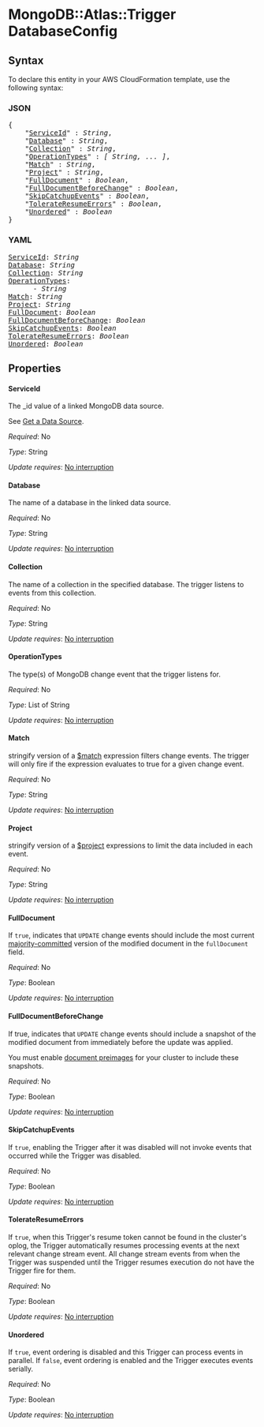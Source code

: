 # MongoDB::Atlas::Trigger DatabaseConfig

## Syntax

To declare this entity in your AWS CloudFormation template, use the following syntax:

### JSON

<pre>
{
    "<a href="#serviceid" title="ServiceId">ServiceId</a>" : <i>String</i>,
    "<a href="#database" title="Database">Database</a>" : <i>String</i>,
    "<a href="#collection" title="Collection">Collection</a>" : <i>String</i>,
    "<a href="#operationtypes" title="OperationTypes">OperationTypes</a>" : <i>[ String, ... ]</i>,
    "<a href="#match" title="Match">Match</a>" : <i>String</i>,
    "<a href="#project" title="Project">Project</a>" : <i>String</i>,
    "<a href="#fulldocument" title="FullDocument">FullDocument</a>" : <i>Boolean</i>,
    "<a href="#fulldocumentbeforechange" title="FullDocumentBeforeChange">FullDocumentBeforeChange</a>" : <i>Boolean</i>,
    "<a href="#skipcatchupevents" title="SkipCatchupEvents">SkipCatchupEvents</a>" : <i>Boolean</i>,
    "<a href="#tolerateresumeerrors" title="TolerateResumeErrors">TolerateResumeErrors</a>" : <i>Boolean</i>,
    "<a href="#unordered" title="Unordered">Unordered</a>" : <i>Boolean</i>
}
</pre>

### YAML

<pre>
<a href="#serviceid" title="ServiceId">ServiceId</a>: <i>String</i>
<a href="#database" title="Database">Database</a>: <i>String</i>
<a href="#collection" title="Collection">Collection</a>: <i>String</i>
<a href="#operationtypes" title="OperationTypes">OperationTypes</a>: <i>
      - String</i>
<a href="#match" title="Match">Match</a>: <i>String</i>
<a href="#project" title="Project">Project</a>: <i>String</i>
<a href="#fulldocument" title="FullDocument">FullDocument</a>: <i>Boolean</i>
<a href="#fulldocumentbeforechange" title="FullDocumentBeforeChange">FullDocumentBeforeChange</a>: <i>Boolean</i>
<a href="#skipcatchupevents" title="SkipCatchupEvents">SkipCatchupEvents</a>: <i>Boolean</i>
<a href="#tolerateresumeerrors" title="TolerateResumeErrors">TolerateResumeErrors</a>: <i>Boolean</i>
<a href="#unordered" title="Unordered">Unordered</a>: <i>Boolean</i>
</pre>

## Properties

#### ServiceId

The _id value of a linked MongoDB data source.

See [Get a Data Source](#operation/adminGetService).


_Required_: No

_Type_: String

_Update requires_: [No interruption](https://docs.aws.amazon.com/AWSCloudFormation/latest/UserGuide/using-cfn-updating-stacks-update-behaviors.html#update-no-interrupt)

#### Database

The name of a database in the linked data source.

_Required_: No

_Type_: String

_Update requires_: [No interruption](https://docs.aws.amazon.com/AWSCloudFormation/latest/UserGuide/using-cfn-updating-stacks-update-behaviors.html#update-no-interrupt)

#### Collection

The name of a collection in the specified database. The
trigger listens to events from this collection.

_Required_: No

_Type_: String

_Update requires_: [No interruption](https://docs.aws.amazon.com/AWSCloudFormation/latest/UserGuide/using-cfn-updating-stacks-update-behaviors.html#update-no-interrupt)

#### OperationTypes

The type(s) of MongoDB change event that the trigger listens for.

_Required_: No

_Type_: List of String

_Update requires_: [No interruption](https://docs.aws.amazon.com/AWSCloudFormation/latest/UserGuide/using-cfn-updating-stacks-update-behaviors.html#update-no-interrupt)

#### Match

stringify version of a [$match](https://www.mongodb.com/docs/manual/reference/operator/aggregation/match) expression filters change events. The trigger will only fire if the expression evaluates to true for a given change event.

_Required_: No

_Type_: String

_Update requires_: [No interruption](https://docs.aws.amazon.com/AWSCloudFormation/latest/UserGuide/using-cfn-updating-stacks-update-behaviors.html#update-no-interrupt)

#### Project

stringify version of a [$project](https://www.mongodb.com/docs/manual/reference/operator/aggregation/project/) expressions to limit the data included in each event.

_Required_: No

_Type_: String

_Update requires_: [No interruption](https://docs.aws.amazon.com/AWSCloudFormation/latest/UserGuide/using-cfn-updating-stacks-update-behaviors.html#update-no-interrupt)

#### FullDocument

If `true`, indicates that `UPDATE` change events should
include the most current
[majority-committed](https://www.mongodb.com/docs/manual/reference/read-concern-majority/)
version of the modified document in the `fullDocument`
field.

_Required_: No

_Type_: Boolean

_Update requires_: [No interruption](https://docs.aws.amazon.com/AWSCloudFormation/latest/UserGuide/using-cfn-updating-stacks-update-behaviors.html#update-no-interrupt)

#### FullDocumentBeforeChange

If true, indicates that `UPDATE` change events should
include a snapshot of the modified document from
immediately before the update was applied.

You must enable [document
preimages](https://www.mongodb.com/docs/atlas/app-services/mongodb/preimages/)
for your cluster to include these snapshots.

_Required_: No

_Type_: Boolean

_Update requires_: [No interruption](https://docs.aws.amazon.com/AWSCloudFormation/latest/UserGuide/using-cfn-updating-stacks-update-behaviors.html#update-no-interrupt)

#### SkipCatchupEvents

If `true`, enabling the Trigger after it was disabled
will not invoke events that occurred while the Trigger
was disabled.

_Required_: No

_Type_: Boolean

_Update requires_: [No interruption](https://docs.aws.amazon.com/AWSCloudFormation/latest/UserGuide/using-cfn-updating-stacks-update-behaviors.html#update-no-interrupt)

#### TolerateResumeErrors

If `true`, when this Trigger's resume token
cannot be found in the cluster's oplog, the Trigger automatically resumes
processing events at the next relevant change stream event.
All change stream events from when the Trigger was suspended until the Trigger
resumes execution do not have the Trigger fire for them.

_Required_: No

_Type_: Boolean

_Update requires_: [No interruption](https://docs.aws.amazon.com/AWSCloudFormation/latest/UserGuide/using-cfn-updating-stacks-update-behaviors.html#update-no-interrupt)

#### Unordered

If `true`, event ordering is disabled and this Trigger
can process events in parallel. If `false`, event
ordering is enabled and the Trigger executes events
serially.

_Required_: No

_Type_: Boolean

_Update requires_: [No interruption](https://docs.aws.amazon.com/AWSCloudFormation/latest/UserGuide/using-cfn-updating-stacks-update-behaviors.html#update-no-interrupt)

